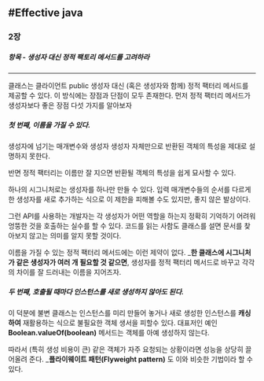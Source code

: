 #Effective java
--------------------------
### 2장
##### 항목 - 생성자 대신 정적 팩토리 메서드를 고려하라
---
클래스는 클라이언트 public 생성자 대신 (혹은 생성자와 함께) 정적 팩터리 메서드를 제공할 수 있다.
이 방식에는 장점과 단점이 모두 존재한다. 먼저 정적 팩터리 메서드가 생성자보다 좋은 장점 다섯 가지를 알아보자

##### 첫 번째, 이름을 가질 수 있다.
 생성자에 넘기는 매개변수와 생성자 생성자 자체만으로 반환된 객체의 특성을 제대로 설명하지 못한다.
 
반면 정적 팩터리는 이름만 잘 지으면 반환될 객체의 특성을 쉽게 묘사할 수 있다.

 하나의 시그니처로는 생성자를 하나만 만들 수 있다. 입력 매개변수들의 순서를 다르게 한 생성자를 새로 추가하는 식으로 이 제한을 피해볼 수도 있지만,
좋지 않은 발상이다. 

그런 API를 사용하는 개발자는 각 생성자가 어떤 역할을 하는지 정확히 기억하기 어려워 엉뚱한 것을 호출하는 실수를 할 수 있다.
코드를 읽는 사함도 클래스를 설면 문서를 찾아보지 않고는 의미를 알지 못할 것이다.

이름을 가질 수 있는 정적 팩터리 메서드에는 이런 제약이 없다. ___한 클래스에 시그니처가 같은 생성자가 여러 개 필요할 것 같으면__, 생성자를 정적 팩터리 메서드로 바꾸고 각각의 차이를 잘 드러내는 이름을 지어즈자.

##### 두 번째, 호출될 때마다 인스턴스를 새로 생성하지 않아도 된다.
 이 덕분에 불변 클래스는 인스턴스를 미리 만들어 놓거나 새로 생성한 인스턴스를 __캐싱하여__ 재활용하는 식으로 불필요한 객체 생서을 피할수 있다. 대표저인 예인 __Boolean.valueOf(boolean)__ 메서드는 객체를 아예 생성하지 않는다.

 따라서 (특히 생성 비용이 큰) 같은 객체가 자주 요청되는 상황이라면 성능을 상당히 끌어올려 준다. ___플라이웨이트 패턴(Flyweight pattern)__ 도 이와 비슷한 기법이라 할 수 있다.





